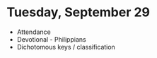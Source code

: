 # Tuesday, September 29

* Attendance
* Devotional - Philippians
* Dichotomous keys / classification